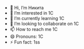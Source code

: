 - 👋 Hi, I’m Никита
- 👀 I’m interested in 1С
- 🌱 I’m currently learning 1С
- 💞️ I’m looking to collaborate on 1С
- 📫 How to reach me 1С
- 😄 Pronouns: 1С
- ⚡ Fun fact: 1ss
